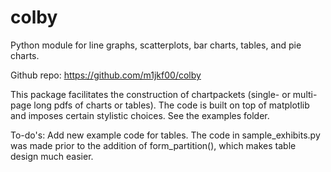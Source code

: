# colby
Python module for line graphs, scatterplots, bar charts, tables, and pie charts.

Github repo: https://github.com/m1jkf00/colby

This package facilitates the construction of chartpackets (single- or multi-page long pdfs of charts or tables).
The code is built on top of matplotlib and imposes certain stylistic choices. See the examples folder.

To-do's:
Add new example code for tables. The code in sample_exhibits.py was made prior to the addition of form_partition(), which 
makes table design much easier.